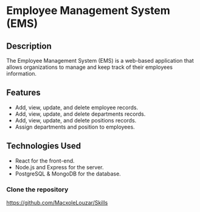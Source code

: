 # Employee Management System (EMS)

## Description
The Employee Management System (EMS) is a web-based application that allows organizations to manage and keep track of their employees information.

## Features
- Add, view, update, and delete employee records.
- Add, view, update, and delete departments records.
- Add, view, update, and delete positions records.
- Assign departments and position to employees.


## Technologies Used
- React for the front-end.
- Node.js and Express for the server.
- PostgreSQL & MongoDB for the database.


### Clone the repository
https://github.com/MacxoleLouzar/Skills
